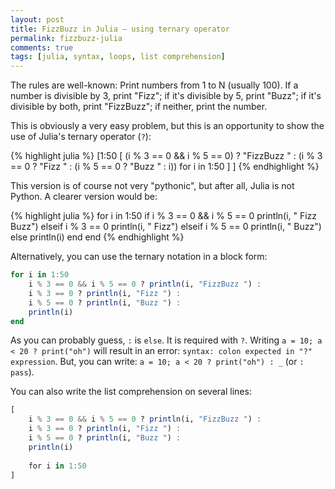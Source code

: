 ```yaml
---
layout: post
title: FizzBuzz in Julia — using ternary operator
permalink: fizzbuzz-julia
comments: true
tags: [julia, syntax, loops, list comprehension]
---
```


The rules are well-known: Print numbers from 1 to N (usually 100). If a number is divisible by 3, print "Fizz"; if it's divisible by 5, print "Buzz"; if it's divisible by both, print "FizzBuzz"; if neither, print the number.

This is obviously a very easy problem, but this is an opportunity to show the use of Julia's ternary operator (`?`):

<!-- more -->

{% highlight julia %}
[1:50 [ (i % 3 == 0 && i % 5 == 0) ? "FizzBuzz " : (i % 3 == 0 ? "Fizz " : (i % 5 == 0 ? "Buzz " : i)) for i in 1:50 ] ]
{% endhighlight %}

This version is of course not very "pythonic", but after all, Julia is not Python. A clearer version would be:

{% highlight julia %}
for i in 1:50
    if i % 3 == 0 && i % 5 == 0
        println(i, " Fizz Buzz")
    elseif i % 3 == 0
        println(i, " Fizz")
    elseif i % 5 == 0
        println(i, " Buzz")
    else
        println(i)
    end
end
{% endhighlight %}

Alternatively, you can use the ternary notation in a block form:

``` julia
for i in 1:50
    i % 3 == 0 && i % 5 == 0 ? println(i, "FizzBuzz ") : 
    i % 3 == 0 ? println(i, "Fizz ") : 
    i % 5 == 0 ? println(i, "Buzz ") : 
    println(i)
end
```

As you can probably guess, `:` is `else`. It is required with `?`. Writing `a = 10; a < 20 ? print("oh")` will result in an error: `syntax: colon expected in "?" expression`. But, you can write: `a = 10; a < 20 ? print("oh") : _` (or `: pass`).

You can also write the list comprehension on several lines:

``` julia
[   
    i % 3 == 0 && i % 5 == 0 ? println(i, "FizzBuzz ") : 
    i % 3 == 0 ? println(i, "Fizz ") : 
    i % 5 == 0 ? println(i, "Buzz ") : 
    println(i)
 
    for i in 1:50
]
```